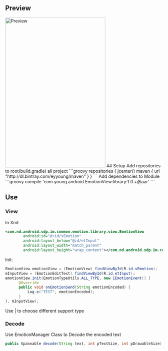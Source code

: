 ## Preview
<img src="https://raw.githubusercontent.com/eyyoung/EmotionView/master/preview/screenshot.png" alt="Preview" style="width: 320px;height: 480px"/>
## Setup
Add repositories to root(build.gradle) all project
```groovy
repositories {
    jcenter()
    maven {
        url "http://dl.bintray.com/eyyoung/maven"
    }
}
```
Add dependencies to Module
```groovy
compile 'com.young.android.EmotionView:library:1.0.+@aar'
```

## Use

### View

In Xml:

```xml
<com.nd.android.sdp.im.common.emotion.library.view.EmotionView
        android:id="@+id/vEmotion"
        android:layout_below="@id/etInput"
        android:layout_width="match_parent"
        android:layout_height="wrap_content"></com.nd.android.sdp.im.common.emotion.library.view.EmotionView>
```

Init:

```Java
EmotionView emotionView = (EmotionView) findViewById(R.id.vEmotion);
mInputView = (EmotionEditText) findViewById(R.id.etInput);
emotionView.init(EmotionTypeUtils.ALL_TYPE, new IEmotionEvent() {
      @Override
      public void onEmotionSend(String emotionEncoded) {
          Log.e("TEST", emotionEncoded);
      }
}, mInputView);
```

Use | to choose different support type

### Decode
Use EmotionManager Class to Decode the encoded text
```Java
public Spannable decode(String text, int pTextSize, int pDrawableSize)
```
